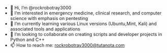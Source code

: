- 👋 Hi, I’m @rockrobotray3000
- 👀 I’m interested in emergency medicine, clinical research, and computer science with emphasis on pentesting
- 🌱 I’m currently learning various Linux versions (Ubuntu,Mint, Kali) and associated tools and applications
- 💞️ I’m looking to collaborate on creating scripts and developer projects in Python and C++
- 📫 How to reach me: rockrobotray3000@tutanota.com

<!---
rockrobotray3000/rockrobotray3000 is a ✨ special ✨ repository because its `README.md` (this file) appears on your GitHub profile.
You can click the Preview link to take a look at your changes.
--->
